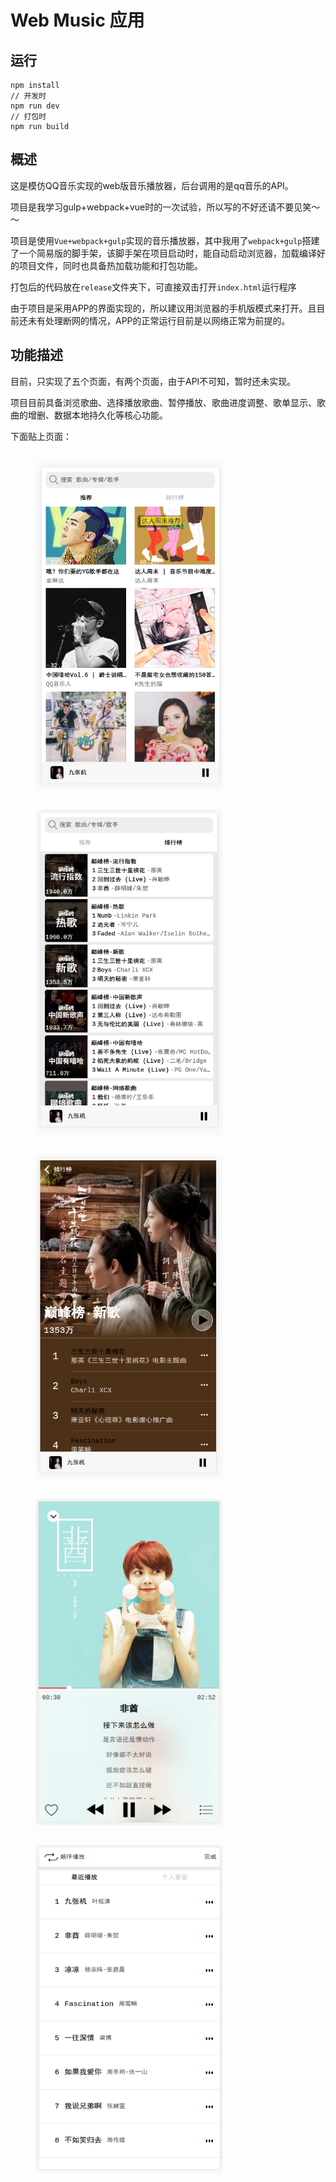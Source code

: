# Web Music 应用

## 运行
```
npm install
// 开发时
npm run dev
// 打包时
npm run build
```

## 概述
这是模仿QQ音乐实现的web版音乐播放器，后台调用的是qq音乐的API。

项目是我学习gulp+webpack+vue时的一次试验，所以写的不好还请不要见笑～～

项目是使用`Vue+webpack+gulp`实现的音乐播放器，其中我用了`webpack+gulp`搭建了一个简易版的脚手架，该脚手架在项目启动时，能自动启动浏览器，加载编译好的项目文件，同时也具备热加载功能和打包功能。

打包后的代码放在`release`文件夹下，可直接双击打开`index.html`运行程序

由于项目是采用APP的界面实现的，所以建议用浏览器的手机版模式来打开。且目前还未有处理断网的情况，APP的正常运行目前是以网络正常为前提的。

## 功能描述
目前，只实现了五个页面，有两个页面，由于API不可知，暂时还未实现。

项目目前具备浏览歌曲、选择播放歌曲、暂停播放、歌曲进度调整、歌单显示、歌曲的增删、数据本地持久化等核心功能。

下面贴上页面：
<div>
    <figure style="display: inline-block; text-align: center">
        <img src="./screenshot/推荐页.png" width="300"/>
    </figure>
    <figure style="display: inline-block; text-align: center">
        <img src="./screenshot/排行榜.png" width="300"/>
    </figure>
    <figure style="display: inline-block; text-align: center">
        <img src="./screenshot/排行榜2.png" width="300"/>
    </figure>
    <figure style="display: inline-block; text-align: center">
        <img src="./screenshot/播放.png" width="300"/>
    </figure>
    <figure style="display: inline-block; text-align: center">
        <img src="./screenshot/歌单.png" width="300"/>
    </figure>
</div>
